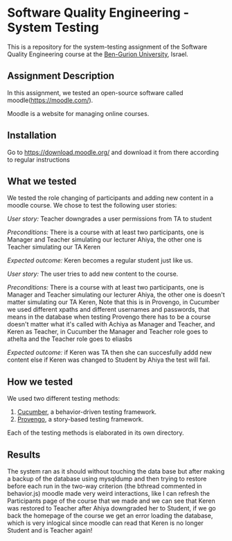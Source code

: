 # Software Quality Engineering - System Testing
This is a repository for the system-testing assignment of the Software Quality Engineering course at the [Ben-Gurion University](https://in.bgu.ac.il/), Israel.

## Assignment Description
In this assignment, we tested an open-source software called moodle(https://moodle.com/).

Moodle is a website for managing online courses.

## Installation
Go to https://download.moodle.org/ and download it from there according to regular instructions

## What we tested
We tested the role changing of participants and adding new content in a moodle course. We chose to test the following user stories: 

*User story:* Teacher downgrades a user permissions from TA to student

*Preconditions:* There is a course with at least two participants, one is Manager and Teacher simulating our lecturer Ahiya, the other one is Teacher simulating our TA Keren

*Expected outcome:* Keren becomes a regular student just like us.

*User story:* The user tries to add new content to the course.

*Preconditions:* There is a course with at least two participants, one is Manager and Teacher simulating our lecturer Ahiya, the other one is doesn't matter simulating our TA Keren, Note that this is in Provengo, in Cucumber we used different xpaths and different usernames and passwords, that means in the database when testing Provengo there has to be a course doesn't matter what it's called with Achiya as Manager and Teacher, and Keren as Teacher, in Cucumber the Manager and Teacher role goes to athelta and the Teacher role goes to eliasbs

*Expected outcome:* if Keren was TA then she can succesfully addd new content else if Keren was changed to Student by Ahiya the test will fail.

## How we tested
We used two different testing methods:
1. [Cucumber](https://cucumber.io/), a behavior-driven testing framework.
2. [Provengo](https://provengo.tech/), a story-based testing framework.

Each of the testing methods is elaborated in its own directory. 

## Results
The system ran as it should without touching the data base but after making a backup of the database using mysqldump and then trying to restore before each run in the two-way criterion (the bthread commented in behavior.js) moodle made very weird interactions, like I can refresh the Participants page of the course that we made and we can see that Keren was restored to Teacher after Ahiya downgraded her to Student, if we go back the homepage of the course we get an error loading the database, which is very inlogical since moodle can read that Keren is no longer Student and is Teacher again!
